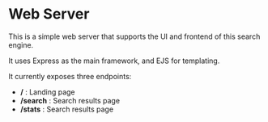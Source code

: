 # Web Server

This is a simple web server that supports the UI and frontend of this search engine.

It uses Express as the main framework, and EJS for templating.

It currently exposes three endpoints:

- **/** : Landing page
- **/search** : Search results page
- **/stats** : Search results page

